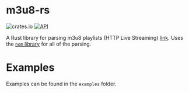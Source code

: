 # m3u8-rs   
![crates.io](https://img.shields.io/crates/v/m3u8-rs.svg)
[![API](https://docs.rs/m3u8-rs/badge.svg)](https://docs.rs/m3u8-rs)

A Rust library for parsing m3u8 playlists (HTTP Live Streaming) [link](https://datatracker.ietf.org/doc/html/rfc8216).
Uses the [`nom` library](https://github.com/Geal/nom) for all of the parsing.

# Examples

Examples can be found in the `examples` folder.